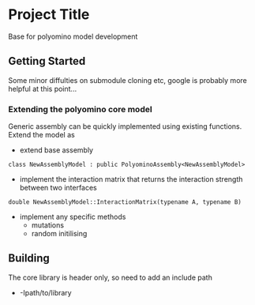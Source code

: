 # Project Title

Base for polyomino model development

## Getting Started

Some minor diffulties on submodule cloning etc, google is probably more helpful at this point...

### Extending the polyomino core model
Generic assembly can be quickly implemented using existing functions.
Extend the model as
  - extend base assembly 
```
class NewAssemblyModel : public PolyominoAssembly<NewAssemblyModel>
```
  - implement the interaction matrix that returns the interaction strength between two interfaces
```
double NewAssemblyModel::InteractionMatrix(typename A, typename B)
```
  - implement any specific methods
    - mutations
    - random initilising

## Building
The core library is header only, so need to add an include path
  - -Ipath/to/library

